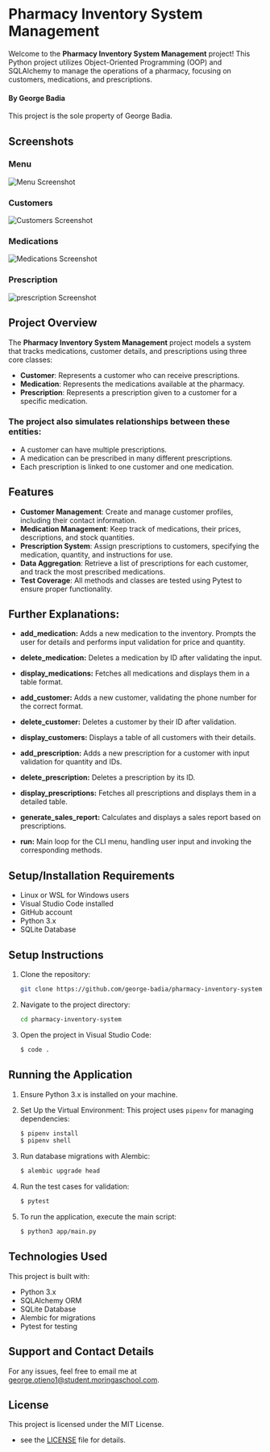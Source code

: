 # Pharmacy Inventory System Management

Welcome to the **Pharmacy Inventory System Management** project! This Python project utilizes Object-Oriented Programming (OOP) and SQLAlchemy to manage the operations of a pharmacy, focusing on customers, medications, and prescriptions.

#### By **George Badia**

This project is the sole property of George Badia.

## Screenshots

### Menu

![Menu Screenshot](images/menu.png)

### Customers

![Customers Screenshot](images/customers.png)

### Medications

![Medications Screenshot](images/medications.png)

### Prescription

![prescription Screenshot](images/prescription.png)

## Project Overview

The **Pharmacy Inventory System Management** project models a system that tracks medications, customer details, and prescriptions using three core classes:

- **Customer**: Represents a customer who can receive prescriptions.
- **Medication**: Represents the medications available at the pharmacy.
- **Prescription**: Represents a prescription given to a customer for a specific medication.

### The project also simulates relationships between these entities:

- A customer can have multiple prescriptions.
- A medication can be prescribed in many different prescriptions.
- Each prescription is linked to one customer and one medication.

## Features

- **Customer Management**: Create and manage customer profiles, including their contact information.
- **Medication Management**: Keep track of medications, their prices, descriptions, and stock quantities.
- **Prescription System**: Assign prescriptions to customers, specifying the medication, quantity, and instructions for use.
- **Data Aggregation**: Retrieve a list of prescriptions for each customer, and track the most prescribed medications.
- **Test Coverage**: All methods and classes are tested using Pytest to ensure proper functionality.

## Further Explanations:

- **add_medication:** Adds a new medication to the inventory. Prompts the user for details and performs input validation for price and quantity.

- **delete_medication:** Deletes a medication by ID after validating the input.

- **display_medications:** Fetches all medications and displays them in a table format.

- **add_customer:** Adds a new customer, validating the phone number for the correct format.

- **delete_customer:** Deletes a customer by their ID after validation.

- **display_customers:** Displays a table of all customers with their details.

- **add_prescription:** Adds a new prescription for a customer with input validation for quantity and IDs.

- **delete_prescription:** Deletes a prescription by its ID.

- **display_prescriptions:** Fetches all prescriptions and displays them in a detailed table.

- **generate_sales_report:** Calculates and displays a sales report based on prescriptions.

- **run:** Main loop for the CLI menu, handling user input and invoking the corresponding methods.

## Setup/Installation Requirements

- Linux or WSL for Windows users
- Visual Studio Code installed
- GitHub account
- Python 3.x
- SQLite Database

## Setup Instructions

1. Clone the repository:
   ```bash
   git clone https://github.com/george-badia/pharmacy-inventory-system
   ```
2. Navigate to the project directory:
   ```bash
   cd pharmacy-inventory-system
   ```
3. Open the project in Visual Studio Code:
   ```bash
   $ code .
   ```

## Running the Application

1. Ensure Python 3.x is installed on your machine.

2. Set Up the Virtual Environment: This project uses `pipenv` for managing dependencies:

   ```bash
   $ pipenv install
   $ pipenv shell
   ```

3. Run database migrations with Alembic:

   ```bash
   $ alembic upgrade head
   ```

4. Run the test cases for validation:

   ```bash
   $ pytest
   ```

5. To run the application, execute the main script:
   ```bash
   $ python3 app/main.py
   ```

## Technologies Used

This project is built with:

- Python 3.x
- SQLAlchemy ORM
- SQLite Database
- Alembic for migrations
- Pytest for testing

## Support and Contact Details

For any issues, feel free to email me at george.otieno1@student.moringaschool.com.

## License

This project is licensed under the MIT License.

- see the [LICENSE](./LICENSE) file for details.
